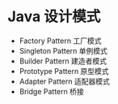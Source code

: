 # Java 设计模式
* Factory Pattern 工厂模式
* Singleton Pattern 单例模式
* Builder Pattern 建造者模式
* Prototype Pattern 原型模式
* Adapter Pattern 适配器模式
* Bridge Pattern 桥接